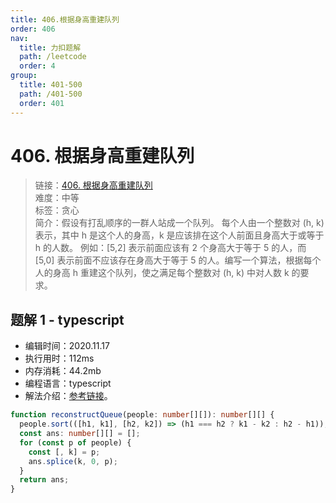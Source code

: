 ```yaml
---
title: 406.根据身高重建队列
order: 406
nav:
  title: 力扣题解
  path: /leetcode
  order: 4
group:
  title: 401-500
  path: /401-500
  order: 401
---
```


# 406. 根据身高重建队列

> 链接：[406. 根据身高重建队列](https://leetcode-cn.com/problems/queue-reconstruction-by-height/)  
> 难度：中等  
> 标签：贪心  
> 简介：假设有打乱顺序的一群人站成一个队列。 每个人由一个整数对 (h, k) 表示，其中 h 是这个人的身高，k 是应该排在这个人前面且身高大于或等于 h 的人数。 例如：[5,2] 表示前面应该有 2 个身高大于等于 5 的人，而 [5,0] 表示前面不应该存在身高大于等于 5 的人。编写一个算法，根据每个人的身高 h 重建这个队列，使之满足每个整数对 (h, k) 中对人数 k 的要求。

## 题解 1 - typescript

- 编辑时间：2020.11.17
- 执行用时：112ms
- 内存消耗：44.2mb
- 编程语言：typescript
- 解法介绍：[参考链接](https://leetcode-cn.com/problems/queue-reconstruction-by-height/solution/gen-ju-shen-gao-zhong-jian-dui-lie-by-leetcode-sol/)。

```typescript
function reconstructQueue(people: number[][]): number[][] {
  people.sort(([h1, k1], [h2, k2]) => (h1 === h2 ? k1 - k2 : h2 - h1));
  const ans: number[][] = [];
  for (const p of people) {
    const [, k] = p;
    ans.splice(k, 0, p);
  }
  return ans;
}
```
